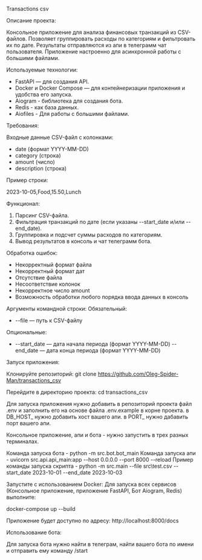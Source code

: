 Transactions csv

Описание проекта:

Консольное приложение для анализа финансовых транзакций из CSV-файлов. Позволяет группировать расходы по категориям и фильтровать их по дате. Результаты отправляются из апи в телеграмм чат пользователя. Приложение настроенно для асинхронной работы с большими файлами.

Используемые технологии:

 - FastAPI — для создания API.
 - Docker и Docker Compose — для контейнеризации приложения и удобства его запуска.
 - Aiogram - библиотека для создания бота.
 - Redis - как база данных.
 - Aiofiles - Для работы с большими файлами.


Требования:

Входные данные CSV-файл с колонками:

 - date (формат YYYY-MM-DD)
 - category (строка)
 - amount (число)
 - description (строка)

Пример строки:

2023-10-05,Food,15.50,Lunch

Функционал:

1. Парсинг CSV-файла.
2. Фильтрация транзакций по дате (если указаны --start_date и/или --end_date).
3. Группировка и подсчет суммы расходов по категориям.
4. Вывод результатов в консоль и чат телеграмм бота.

Обработка ошибок:

 - Некорректный формат файла
 - Некорректный формат дат
 - Отсутствие файла
 - Несоответствие колонок
 - Некорректное число amount
 - Возможность обработки любого порядка ввода данных в консоль

Аргументы командной строки:
Обязательный:

 - --file — путь к CSV-файлу

Опциональные:

 - --start_date — дата начала периода (формат YYYY-MM-DD) --end_date — дата конца периода (формат YYYY-MM-DD)

Запуск приложения:

Клонируйте репозиторий: git clone https://github.com/Oleg-Spider-Man/transactions_csv

Перейдите в директорию проекта: cd transactions_csv

Для запуска приложения нужно добавить в репозиторий проекта файл .env и заполнить его на основе файла .env.example в корне проекта. в DB_HOST_ нужно добавить хост вашего апи. в PORT_ нужно дабавить порт вашего апи.

Консольное приложение, апи и бота - нужно запустить в трех разных терминалах.

Команда запуска бота - python -m src.bot.bot_main
Команда запуска апи - uvicorn src.api.api_main:app --host 0.0.0.0 --port 8000 --reload
Пример команды запуска скрипта - python -m src.main --file src\test.csv --start_date 2023-10-01 --end_date 2023-10-03

Запустите с использованием Docker: Для запуска всех сервисов (Консольное приложение, приложение FastAPI, Бот Aiogram, Redis) выполните:

docker-compose up --build

Приложение будет доступно по адресу: http://localhost:8000/docs

Использование бота:

Для запуска бота нужно найти в телеграм, найти вашего бота по имени и отправить ему команду /start
